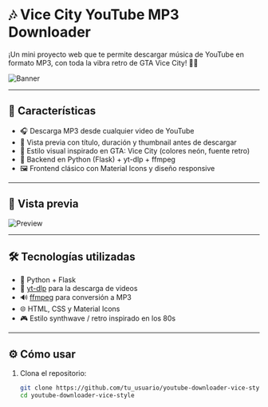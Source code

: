 # 🎶 Vice City YouTube MP3 Downloader

¡Un mini proyecto web que te permite descargar música de YouTube en formato MP3, con toda la vibra retro de GTA Vice City! 🌴💾

![Banner](https://i.imgur.com/Ti6mXXW.png)

---

## 🚀 Características

- 🎧 Descarga MP3 desde cualquier video de YouTube
- 🎥 Vista previa con título, duración y thumbnail antes de descargar
- 🎨 Estilo visual inspirado en GTA: Vice City (colores neón, fuente retro)
- 🧠 Backend en Python (Flask) + yt-dlp + ffmpeg
- 🖼️ Frontend clásico con Material Icons y diseño responsive

---

## 📸 Vista previa



![Preview](https://i.imgur.com/r2l0nGp.png)

---

## 🛠️ Tecnologías utilizadas

- 🐍 Python + Flask
- 🧰 [yt-dlp](https://github.com/yt-dlp/yt-dlp) para la descarga de videos
- 🔊 [ffmpeg](https://ffmpeg.org/) para conversión a MP3
- 🌐 HTML, CSS y Material Icons
- 🎮 Estilo synthwave / retro inspirado en los 80s

---

## ⚙️ Cómo usar

1. Clona el repositorio:
   ```bash
   git clone https://github.com/tu_usuario/youtube-downloader-vice-style.git
   cd youtube-downloader-vice-style
